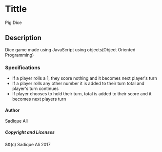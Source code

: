 # Tittle  
Pig Dice  
## Description  
Dice game made using JavaScript using objects(Object Oriented Programming)  
### Specifications  
- If a player rolls a 1, they score nothing and it becomes next player's turn  
- If a player rolls any other number it is added to their turn total and player's turn continues  
- If player chooses to hold their turn, total is added to their score and it becomes next players turn  
#### Author  
Sadique Ali  
##### Copyright and Licenses  
&&(c) Sadique Ali 2017  
